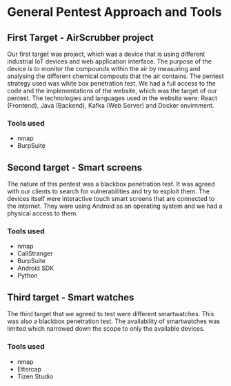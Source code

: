 # General Pentest Approach and Tools
 

## First Target - AirScrubber project
 
Our first target was project, which was a device that is using different industrial IoT devices and web application interface. The purpose of the device is to monitor the compounds within the air by measuring and analysing the different chemical compouts that the air contains.
The pentest strategy used was white box penetration test. We had a full access to the code and the implementations of the website, which was the target of our pentest. 
The technologies and languages used in the website were: React (Frontend), Java (Backend), Kafka (Web Server) and Docker envirnment. 

### Tools used
- nmap
- BurpSuite

## Second target - Smart screens

The nature of this pentest was a blackbox penetration test.
It was agreed with our clients to search for vulnerabilities and try to exploit them. The devices itself were interactive touch smart screens that are connected to the internet. They were using Android as an operating system and we had a physical access to them.

### Tools used
- nmap
- CallStranger
- BurpSuite
- Android SDK
- Python

## Third target - Smart watches

The third target that we agreed to test were different smartwatches. This was also a blackbox penetration test. The availability of smartwatches was limited which narrowed down the scope to only the available devices.


### Tools used
- nmap
- Ettercap
- Tizen Studio

